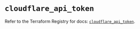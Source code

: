 # `cloudflare_api_token`

Refer to the Terraform Registry for docs: [`cloudflare_api_token`](https://registry.terraform.io/providers/cloudflare/cloudflare/5.10.1/docs/resources/api_token).
